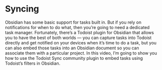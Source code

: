 # Syncing
Obsidian has some basic support for tasks built in. But if you rely on notifications for when to do what, then you’re going to need a dedicated task manager. Fortunately, there’s a Todoist plugin for Obsidian that allows you to have the best of both worlds — you can capture tasks into Todoist directly and get notified on your devices when it’s time to do a task, but you can also embed those tasks into an Obsidian document so you can associate them with a particular project. In this video, I’m going to show you how to use the Todoist Sync community plugin to embed tasks using Todoist’s filters in Obsidian.